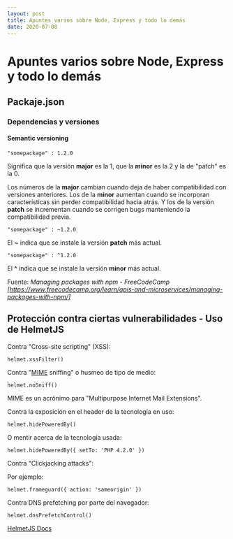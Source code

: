 ```yaml
---
layout: post
title: Apuntes varios sobre Node, Express y todo lo demás
date: 2020-07-08
---
```

# Apuntes varios sobre Node, Express y todo lo demás

## Packaje.json

### Dependencias y versiones 

#### Semantic versioning

    "somepackage" : 1.2.0

Significa que la versión **major** es la 1, que la **minor** es la 2 y la de "patch" es la 0.

Los números de la **major** cambian cuando deja de haber compatibilidad con versiones anteriores. Los de la **minor** aumentan cuando se incorporan características sin perder compatibilidad hacia atrás. Y los de la versión **patch** se incrementan cuando se corrigen bugs manteniendo la compatibilidad previa.

    "somepackage" : ~1.2.0

El **~** indica que se instale la versión **patch** más actual.

    "somepackage" : ^1.2.0

El **^** indica que se instale la versión **minor** más actual.

Fuente: *Managing packages with npm - FreeCodeCamp [https://www.freecodecamp.org/learn/apis-and-microservices/managing-packages-with-npm/]*


## Protección contra ciertas vulnerabilidades - Uso de HelmetJS

Contra "Cross-site scripting" (XSS):

    helmet.xssFilter()

Contra "[MIME][mime] sniffing" o husmeo de tipo de medio:

    helmet.noSniff()

MIME es un acrónimo para "Multipurpose Internet Mail Extensions".

Contra la exposición en el header de la tecnología en uso:

    helmet.hidePoweredBy()

O mentir acerca de la tecnología usada:

    helmet.hidePoweredBy({ setTo: 'PHP 4.2.0' })

Contra "Clickjacking attacks":

Por ejemplo:

    helmet.frameguard({ action: 'sameorigin' })

Contra DNS prefetching por parte del navegador:

    helmet.dnsPrefetchControl()


[mime]: https://en.wikipedia.org/wiki/Media_type

[HelmetJS Docs](https://helmetjs.github.io/docs/)
